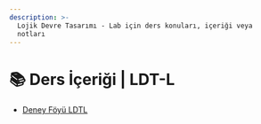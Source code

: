 ```yaml
---
description: >-
  Lojik Devre Tasarımı - Lab için ders konuları, içeriği veya
  notları
---
```


# 📚 Ders İçeriği \| LDT-L

<!--YPackage.YGitbookIntegration-tarafından-otomatik-oluşturulmuştur-->

- [Deney Föyü LDTL](Deney%20F%C3%B6y%C3%BC%20LDTL.pdf)

<!--YPackage.YGitbookIntegration-tarafından-otomatik-oluşturulmuştur-->
